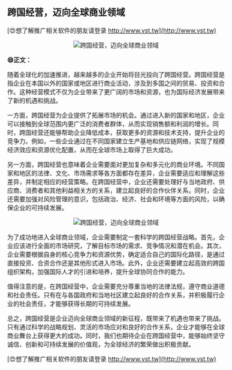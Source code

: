 ## **跨国经营，迈向全球商业领域**

[😍想了解推广相关软件的朋友请登录 http://www.vst.tw](http://www.vst.tw)

 <center><img src="https://vst.tw/MP4/tuiguang/png/0.png" alt="跨国经营，迈向全球商业领域"></center>

**😄正文：**

随着全球化的加速推进，越来越多的企业开始将目光投向了跨国经营。跨国经营是指企业在本国以外的国家或地区进行商业活动，涉及到多国之间的贸易、投资和合作。这种经营模式不仅为企业带来了更广阔的市场和资源，也为国际经济发展带来了新的机遇和挑战。

一方面，跨国经营为企业提供了拓展市场的机会。通过进入新的国家和地区，企业可以接触到全球范围内更广泛的消费者群体，从而实现销售额和利润的增长。同时，跨国经营还能够帮助企业降低成本，获取更多的资源和技术支持，提升企业的竞争力。例如，一些企业通过在不同国家建立生产基地和供应链网络，实现了规模经济效应和资源优化配置，从而在全球市场上取得了巨大成功。

另一方面，跨国经营也意味着企业需要面对更加复杂和多元化的商业环境。不同国家和地区的法律、文化、市场需求等各方面都存在差异，企业需要适应和理解这些差异，并制定相应的经营策略。在跨国经营中，企业还需要处理好与当地政府、供应商、消费者和其他利益相关方的关系，建立起良好的合作伙伴关系。同时，企业还需要加强对风险管理的意识，包括政治、经济、社会和环境等方面的风险，以确保企业的可持续发展。

 <center><img src="https://vst.tw/MP4/tuiguang/png/7.png" alt="跨国经营，迈向全球商业领域"></center>

为了成功地进入全球商业领域，企业需要制定一套科学的跨国经营战略。首先，企业应该进行全面的市场研究，了解目标市场的需求、竞争情况和潜在机会。其次，企业需要根据自身的核心竞争力和资源优势，确定适合自己的国际化路径，是通过直接投资、合资合作还是其他形式进入市场。此外，企业还需要建立起高效的跨国组织架构，加强国际人才的引进和培养，提升全球协同合作的能力。

值得注意的是，在跨国经营中，企业需要充分尊重当地的法律法规，遵守商业道德和社会责任。只有在与各国政府和当地社区建立起良好的合作关系，并积极履行企业的社会责任，才能够获得长期的可持续发展。

总之，跨国经营是企业迈向全球商业领域的新征程，既带来了机遇也带来了挑战。只有通过科学的战略规划、灵活的市场应对和良好的合作关系，企业才能够在全球商业舞台上获得更大的成功。同时，我们也期待企业在跨国经营中，能够始终坚守诚信、创新和可持续发展的价值观，为全球经济的繁荣做出积极贡献。

[😍想了解推广相关软件的朋友请登录 http://www.vst.tw](http://www.vst.tw)



